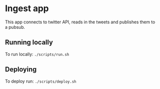 # Ingest app

This app connects to twitter API, reads in the tweets and publishes them to a pubsub.


## Running locally

To run locally: `./scripts/run.sh`

## Deploying

To deploy run: `./scripts/deploy.sh`